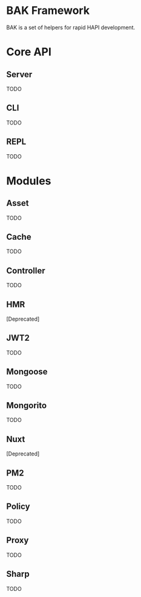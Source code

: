 # BAK Framework
BAK is a set of helpers for rapid HAPI development.

Core API
==========

## Server
TODO

## CLI
TODO

## REPL
TODO

Modules
==========

## Asset
TODO

## Cache
TODO

## Controller
TODO

## HMR
[Deprecated]

## JWT2
TODO

## Mongoose
TODO

## Mongorito
TODO

## Nuxt
[Deprecated]

## PM2
TODO

## Policy
TODO

## Proxy
TODO

## Sharp
TODO
